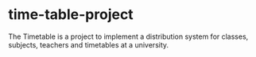 # time-table-project
The Timetable is a project to implement a distribution system for classes, subjects, teachers and timetables at a university.
